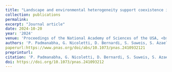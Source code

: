 ```yaml
---
title: "Landscape and environmental heterogeneity support coexistence in competitive metacommunities"
collection: publications
permalink:
excerpt: "Journal article"
date: 2024-10-20
year: '2024'
venue: 'Proceedings of the National Academy of Sciences of the USA, <b>121</b>(44) e2410932121'
authors: 'P. Padmanabha, G. Nicoletti, D. Bernardi, S. Suweis, S. Azaele, A. Rinaldo, A. Maritan'
paperurl:https://www.pnas.org/doi/abs/10.1073/pnas.2410932121
preprinturl: 
citation: 'P. Padmanabha, G. Nicoletti, D. Bernardi, S. Suweis, S. Azaele, A. Rinaldo, A. Maritan (2024) Landscape and environmental heterogeneity support coexistence in competitive metacommunities (2024).'
doi: https://doi.org/10.1073/pnas.241093212
---
```


